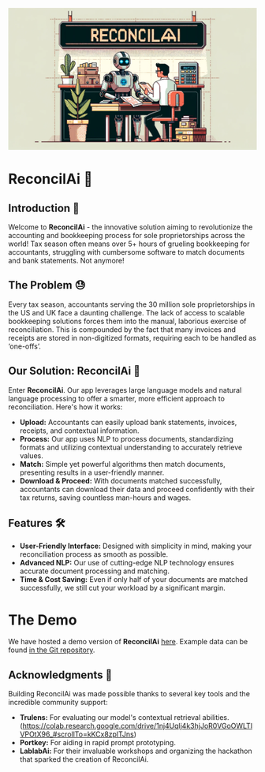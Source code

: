 ![alt text](homeimg.png)

# ReconcilAi 🎯

## Introduction 🚀

Welcome to **ReconcilAi** - the innovative solution aiming to revolutionize the accounting and bookkeeping process for sole proprietorships across the world! Tax season often means over 5+ hours of grueling bookkeeping for accountants, struggling with cumbersome software to match documents and bank statements. Not anymore!

## The Problem 😓

Every tax season, accountants serving the 30 million sole proprietorships in the US and UK face a daunting challenge. The lack of access to scalable bookkeeping solutions forces them into the manual, laborious exercise of reconciliation. This is compounded by the fact that many invoices and receipts are stored in non-digitized formats, requiring each to be handled as ‘one-offs’.

## Our Solution: ReconcilAi 🌟

Enter **ReconcilAi**. Our app leverages large language models and natural language processing to offer a smarter, more efficient approach to reconciliation. Here's how it works:

- **Upload:** Accountants can easily upload bank statements, invoices, receipts, and contextual information.
- **Process:** Our app uses NLP to process documents, standardizing formats and utilizing contextual understanding to accurately retrieve values.
- **Match:** Simple yet powerful algorithms then match documents, presenting results in a user-friendly manner.
- **Download & Proceed:** With documents matched successfully, accountants can download their data and proceed confidently with their tax returns, saving countless man-hours and wages.

## Features 🛠️

- **User-Friendly Interface:** Designed with simplicity in mind, making your reconciliation process as smooth as possible.
- **Advanced NLP:** Our use of cutting-edge NLP technology ensures accurate document processing and matching.
- **Time & Cost Saving:** Even if only half of your documents are matched successfully, we still cut your workload by a significant margin.

# The Demo

We have hosted a demo version of **ReconcilAi** [here](http://reconcilai.telekinetix.com/). Example data can be found [in the Git repository](https://github.com/jcryer/gpt-hack/blob/main/example-data.zip). 

## Acknowledgments 👏

Building ReconcilAi was made possible thanks to several key tools and the incredible community support:

- **Trulens:** For evaluating our model's contextual retrieval abilities. (https://colab.research.google.com/drive/1nj4Uqlj4k3hjJoR0VGoOWLTlVPOtX96_#scrollTo=kKCx8zplTJns)
- **Portkey:** For aiding in rapid prompt prototyping.
- **LablabAi:** For their invaluable workshops and organizing the hackathon that sparked the creation of ReconcilAi.
